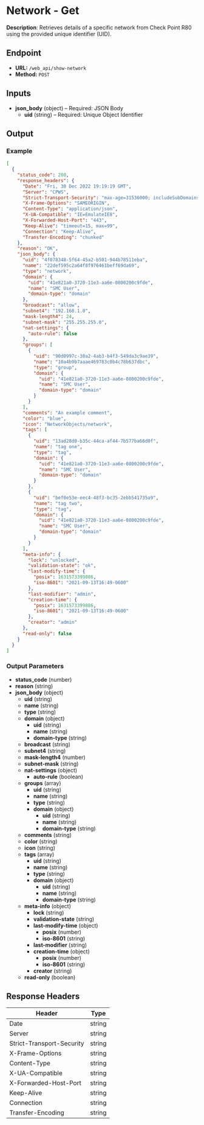 # Network - Get

**Description**: Retrieves details of a specific network from Check Point R80 using the provided unique identifier (UID).

## Endpoint

- **URL:** `/web_api/show-network`
- **Method:** `POST`
## Inputs

- **json_body** (object) – Required: JSON Body
  - **uid** (string) – Required: Unique Object Identifier
## Output

### Example

```json
[
  {
    "status_code": 200,
    "response_headers": {
      "Date": "Fri, 30 Dec 2022 19:19:19 GMT",
      "Server": "CPWS",
      "Strict-Transport-Security": "max-age=31536000; includeSubDomains",
      "X-Frame-Options": "SAMEORIGIN",
      "Content-Type": "application/json",
      "X-UA-Compatible": "IE=EmulateIE8",
      "X-Forwarded-Host-Port": "443",
      "Keep-Alive": "timeout=15, max=99",
      "Connection": "Keep-Alive",
      "Transfer-Encoding": "chunked"
    },
    "reason": "OK",
    "json_body": {
      "uid": "4f078348-5f64-45a2-b501-944b78511eba",
      "name": "22def595c2a64f8f976461beff69da69",
      "type": "network",
      "domain": {
        "uid": "41e821a0-3720-11e3-aa6e-0800200c9fde",
        "name": "SMC User",
        "domain-type": "domain"
      },
      "broadcast": "allow",
      "subnet4": "192.168.1.0",
      "mask-length4": 24,
      "subnet-mask": "255.255.255.0",
      "nat-settings": {
        "auto-rule": false
      },
      "groups": [
        {
          "uid": "90d0997c-30a2-4ab3-b4f3-549da3c9ae39",
          "name": "10a4b9b7aaae469783c0b4c78b637dbc",
          "type": "group",
          "domain": {
            "uid": "41e821a0-3720-11e3-aa6e-0800200c9fde",
            "name": "SMC User",
            "domain-type": "domain"
          }
        }
      ],
      "comments": "An example comment",
      "color": "blue",
      "icon": "NetworkObjects/network",
      "tags": [
        {
          "uid": "13ad28d0-b35c-44ca-af44-7b577ba66d0f",
          "name": "tag one",
          "type": "tag",
          "domain": {
            "uid": "41e821a0-3720-11e3-aa6e-0800200c9fde",
            "name": "SMC User",
            "domain-type": "domain"
          }
        },
        {
          "uid": "bef0e53e-eec4-48f3-bc35-2ebb541735a9",
          "name": "tag two",
          "type": "tag",
          "domain": {
            "uid": "41e821a0-3720-11e3-aa6e-0800200c9fde",
            "name": "SMC User",
            "domain-type": "domain"
          }
        }
      ],
      "meta-info": {
        "lock": "unlocked",
        "validation-state": "ok",
        "last-modify-time": {
          "posix": 1631573399886,
          "iso-8601": "2021-09-13T16:49-0600"
        },
        "last-modifier": "admin",
        "creation-time": {
          "posix": 1631573399886,
          "iso-8601": "2021-09-13T16:49-0600"
        },
        "creator": "admin"
      },
      "read-only": false
    }
  }
]
```
### Output Parameters

- **status_code** (number)
- **reason** (string)
- **json_body** (object)
  - **uid** (string)
  - **name** (string)
  - **type** (string)
  - **domain** (object)
    - **uid** (string)
    - **name** (string)
    - **domain-type** (string)
  - **broadcast** (string)
  - **subnet4** (string)
  - **mask-length4** (number)
  - **subnet-mask** (string)
  - **nat-settings** (object)
    - **auto-rule** (boolean)
  - **groups** (array)
    - **uid** (string)
    - **name** (string)
    - **type** (string)
    - **domain** (object)
      - **uid** (string)
      - **name** (string)
      - **domain-type** (string)
  - **comments** (string)
  - **color** (string)
  - **icon** (string)
  - **tags** (array)
    - **uid** (string)
    - **name** (string)
    - **type** (string)
    - **domain** (object)
      - **uid** (string)
      - **name** (string)
      - **domain-type** (string)
  - **meta-info** (object)
    - **lock** (string)
    - **validation-state** (string)
    - **last-modify-time** (object)
      - **posix** (number)
      - **iso-8601** (string)
    - **last-modifier** (string)
    - **creation-time** (object)
      - **posix** (number)
      - **iso-8601** (string)
    - **creator** (string)
  - **read-only** (boolean)
## Response Headers

| Header | Type |
|--------|------|
| Date | string |
| Server | string |
| Strict-Transport-Security | string |
| X-Frame-Options | string |
| Content-Type | string |
| X-UA-Compatible | string |
| X-Forwarded-Host-Port | string |
| Keep-Alive | string |
| Connection | string |
| Transfer-Encoding | string |